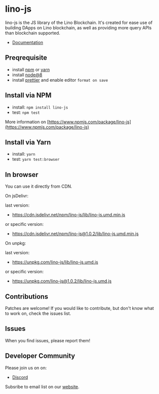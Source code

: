 # lino-js

lino-js is the JS library of the Lino Blockchain. It's created for ease use of building DApps on Lino blockchain, as well as providing more query APIs than blockchain supported.

- [Documentation](/doc)

## Preqrequisite

- install [npm](https://www.npmjs.com/get-npm) or [yarn](https://yarnpkg.com/en/docs/install#mac-stable)
- install [node@8](https://nodejs.org/en/)
- install [prettier](https://github.com/prettier/prettier) and enable editor `format on save`

## Install via NPM

- install: `npm install lino-js`
- test: `npm test`

More information on [https://www.npmjs.com/package/lino-js](https://www.npmjs.com/package/lino-js)

## Install via Yarn

- install: `yarn`
- test: `yarn test:browser`

## In browser

You can use it directly from CDN.

On jsDelivr:

last version:
- https://cdn.jsdelivr.net/npm/lino-js/lib/lino-js.umd.min.js

or specific version:
- https://cdn.jsdelivr.net/npm/lino-js@1.0.2/lib/lino-js.umd.min.js

On unpkg:

last version:
- https://unpkg.com/lino-js/lib/lino-js.umd.js

or specific version:
- https://unpkg.com/lino-js@1.0.2/lib/lino-js.umd.js

## Contributions

Patches are welcome! If you would like to contribute, but don't know what to work on, check the issues list.

## Issues

When you find issues, please report them!

## Developer Community

Please join us on on:

- [Discord](https://discord.gg/TUxp3ww)

Subsribe to email list on our [website](https://lino.network).

